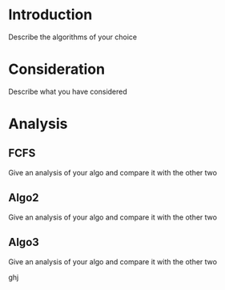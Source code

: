 # Introduction

Describe the algorithms of your choice

# Consideration

Describe what you have considered

# Analysis

## FCFS

Give an analysis of your algo and compare it with the other two

## Algo2

Give an analysis of your algo and compare it with the other two

## Algo3

Give an analysis of your algo and compare it with the other two

ghj
